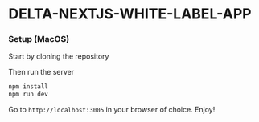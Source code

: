 # DELTA-NEXTJS-WHITE-LABEL-APP

### Setup (MacOS)

Start by cloning the repository

Then run the server

```sh
npm install
npm run dev
```

Go to `http://localhost:3005` in your browser of choice. Enjoy!
